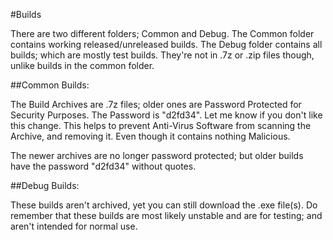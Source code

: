 #Builds

There are two different folders; Common and Debug.
The Common folder contains working released/unreleased builds.
The Debug folder contains all builds; which are mostly test builds.
They're not in .7z or .zip files though, unlike builds in the common folder.

##Common Builds: 

The Build Archives are .7z files; older ones are Password Protected for Security Purposes. The Password is "d2fd34". Let me know if you don't like this change.
This helps to prevent Anti-Virus Software from scanning the Archive, and removing it. Even though it contains nothing Malicious.

The newer archives are no longer password protected; but older builds have the password "d2fd34" without quotes.

##Debug Builds: 

These builds aren't archived, yet you can still download the .exe file(s). 
Do remember that these builds are most likely unstable and are for testing; 
and aren't intended for normal use. 